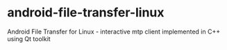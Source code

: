 # android-file-transfer-linux
Android File Transfer for Linux - interactive mtp client implemented in C++ using Qt toolkit
